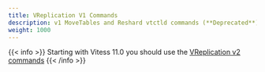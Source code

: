 ```yaml
---
title: VReplication V1 Commands
description: v1 MoveTables and Reshard vtctld commands (**Deprecated**)
weight: 1000
---
```


{{< info >}}
Starting with Vitess 11.0 you should use the [VReplication v2 commands](..)
{{< /info >}}
